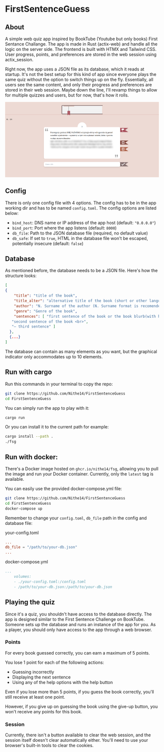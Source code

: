 # FirstSentenceGuess
## About
A simple web quiz app inspired by BookTube (Youtube but only books) First Sentance Challange. The app is made in Rust (actix-web) and handle all the logic on the server side. The frontend is built with HTMX and Tailwind CSS. User progress, points, and preferences are stored in the web session using actix_session.

Right now, the app uses a JSON file as its database, which it reads at startup. It's not the best setup for this kind of app since everyone plays the same quiz without the option to switch things up on the fly. Essentially, all users see the same content, and only their progress and preferences are stored in their web session. Maybe down the line, I'll revamp things to allow for multiple quizzes and users, but for now, that's how it rolls.

![screenshot](./assets/screenshot.png)

## Config
There is only one config file with 4 options. The config has to be in the app working dir and has to be named `config.toml`. The config options are listed below:

- `bind_host`: DNS name or IP address of the app host (default: `"0.0.0.0"`)
- `bind_port`: Port where the app listens (default: `8000`)
- `db_file`: Path to the JSON database file (required, no default value)
- `db_safe`: If set to `true`, HTML in the database file won't be escaped, potentially insecure (default: `false`)

## Database
As mentioned before, the database needs to be a JSON file. Here's how the structure looks:
```json
[
{
    "title": "title of the book",
    "title_alter": "alternative title of the book (short or other language)",
    "author": "N. Surname of the author (N. Surname format is recomended)",
    "genre": "Genre of the book",
    "sentences": [ "first sentence of the book or the book blurb(with html tags if you want)",
   "second sentence of the book <br>",
   "– third sentence" ]
  },
  {...}
]
```
The database can contain as many elements as you want, but the graphical indicator only accommodates up to 10 elements.

## Run with cargo
Run this commands  in your terminal to copy the repo:
```bash
git clone https://github.com/Nithe14/FirstSentenceGuess
cd FirstSentenceGuess
```
You can simply run the app to play with it:
```bash
cargo run
```
Or you can install it to the current path for example:
```bash
cargo install --path .
./fsg
```
## Run with docker:
There's a Docker image hosted on `ghcr.io/nithe14/fsg`, allowing you to pull the image and run your Docker container. Currently, only the `latest` tag is available.

You can easily use the provided docker-compose.yml file:
```bash
git clone https://github.com/Nithe14/FirstSentenceGuess
cd FirstSentenceGuess
docker-compose up
```
Remember to change your `config.toml`, `db_file` path in the config and database file:

your-config.toml
```toml
...
db_file = "/path/to/your-db.json"
...
```

docker-compose.yml
```yml
...
    volumes:
    - ./your-config.toml:/config.toml
    - /path/to/your-db.json:/path/to/your-db.json
```

## Playing the quiz

Since it's a quiz, you shouldn't have access to the database directly. The app is designed similar to the First Sentence Challenge on BookTube. Someone sets up the database and runs an instance of the app for you. As a player, you should only have access to the app through a web browser.

### Points
For every book guessed correctly, you can earn a maximum of 5 points.

You lose 1 point for each of the following actions:

- Guessing incorrectly
- Displaying the next sentence
- Using any of the help options with the help button

Even if you lose more than 5 points, if you guess the book correctly, you'll still receive at least one point.

However, if you give up on guessing the book using the give-up button, you won't receive any points for this book.

### Session
Currently, there isn't a button available to clear the web session, and the session itself doesn't clear automatically either. You'll need to use your browser's built-in tools to clear the cookies.
